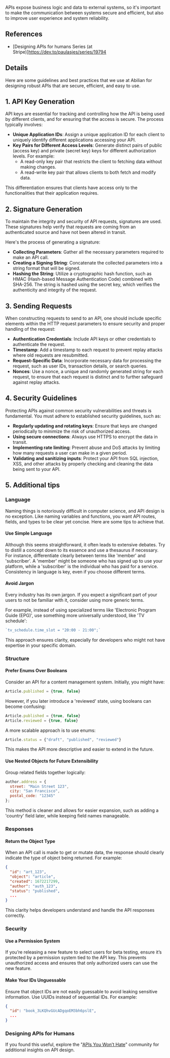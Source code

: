 APIs expose business logic and data to external systems, so it's important to make the communication between systems secure and efficient, but also to improve user experience and system reliability. 

## References

- [Designing APIs for humans Series (at Stripe)]https://dev.to/paulasjes/series/19794

## Details

Here are some guidelines and best practices that we use at Abilian for designing robust APIs that are secure, efficient, and easy to use.

## 1. API Key Generation

API keys are essential for tracking and controlling how the API is being used by different clients, and for ensuring that the access is secure. The process typically involves:

- **Unique Application IDs**: Assign a unique application ID for each client to uniquely identify different applications accessing your API.
- **Key Pairs for Different Access Levels**: Generate distinct pairs of public (access key) and private (secret key) keys for different authorization levels. For example:
  - A read-only key pair that restricts the client to fetching data without making changes.
  - A read-write key pair that allows clients to both fetch and modify data.

This differentiation ensures that clients have access only to the functionalities that their application requires.

## 2. Signature Generation

To maintain the integrity and security of API requests, signatures are used. These signatures help verify that requests are coming from an authenticated source and have not been altered in transit. 

Here's the process of generating a signature:

- **Collecting Parameters**: Gather all the necessary parameters required to make an API call.
- **Creating a Signing String**: Concatenate the collected parameters into a string format that will be signed.
- **Hashing the String**: Utilize a cryptographic hash function, such as HMAC (Hash-based Message Authentication Code) combined with SHA-256. The string is hashed using the secret key, which verifies the authenticity and integrity of the request.

## 3. Sending Requests

When constructing requests to send to an API, one should include specific elements within the HTTP request parameters to ensure security and proper handling of the request:

- **Authentication Credentials**: Include API keys or other credentials to authenticate the request.
- **Timestamp**: Add a timestamp to each request to prevent replay attacks where old requests are resubmitted.
- **Request-Specific Data**: Incorporate necessary data for processing the request, such as user IDs, transaction details, or search queries.
- **Nonces**: Use a nonce, a unique and randomly generated string for each request, to ensure that each request is distinct and to further safeguard against replay attacks.

## 4. Security Guidelines

Protecting APIs against common security vulnerabilities and threats is fundamental. You must adhere to established security guidelines, such as:

- **Regularly updating and rotating keys**: Ensure that keys are changed periodically to minimize the risk of unauthorized access.
- **Using secure connections**: Always use HTTPS to encrypt the data in transit.
- **Implementing rate limiting**: Prevent abuse and DoS attacks by limiting how many requests a user can make in a given period.
- **Validating and sanitizing inputs**: Protect your API from SQL injection, XSS, and other attacks by properly checking and cleaning the data being sent to your API.

## 5. Additional tips

### Language

Naming things is notoriously difficult in computer science, and API design is no exception. Like naming variables and functions, you want API routes, fields, and types to be clear yet concise. Here are some tips to achieve that.

#### Use Simple Language

Although this seems straightforward, it often leads to extensive debates. Try to distill a concept down to its essence and use a thesaurus if necessary. For instance, differentiate clearly between terms like 'member' and 'subscriber'. A 'member' might be someone who has signed up to use your platform, while a 'subscriber' is the individual who has paid for a service. Consistency in language is key, even if you choose different terms.

#### Avoid Jargon

Every industry has its own jargon. If you expect a significant part of your users to not be familiar with it, consider using more generic terms. 

For example, instead of using specialized terms like 'Electronic Program Guide (EPG)', use something more universally understood, like 'TV schedule':

```javascript
`tv_schedule.time_slot = "20:00 - 21:00";`
```

This approach ensures clarity, especially for developers who might not have expertise in your specific domain.

### Structure

#### Prefer Enums Over Booleans

Consider an API for a content management system. Initially, you might have:

```javascript
Article.published = {true, false}
```

However, if you later introduce a 'reviewed' state, using booleans can become confusing:

```javascript
Article.published = {true, false}
Article.reviewed = {true, false}
```

A more scalable approach is to use enums:

```javascript
Article.status = {"draft", "published", "reviewed"}
```

This makes the API more descriptive and easier to extend in the future.

#### Use Nested Objects for Future Extensibility

Group related fields together logically:

```javascript
author.address = {
  street: "Main Street 123",
  city: "San Francisco",
  postal_code: "12345"
};
```

This method is cleaner and allows for easier expansion, such as adding a 'country' field later, while keeping field names manageable.

### Responses

#### Return the Object Type

When an API call is made to get or mutate data, the response should clearly indicate the type of object being returned. For example:

```json
{
  "id": "art_123",
  "object": "article",
  "created": 1672217299,
  "author": "auth_123",
  "status": "published",
  ...
}
```

This clarity helps developers understand and handle the API responses correctly.

### Security

#### Use a Permission System

If you’re releasing a new feature to select users for beta testing, ensure it’s protected by a permission system tied to the API key. This prevents unauthorized access and ensures that only authorized users can use the new feature.

#### Make Your IDs Unguessable

Ensure that object IDs are not easily guessable to avoid leaking sensitive information. Use UUIDs instead of sequential IDs. For example:

```json
{
  "id": "book_3LKQhvGUcADgqoEM3bh6pslE",
  ...
}
```

### Designing APIs for Humans

If you found this useful, explore the "[APIs You Won’t Hate](https://apisyouwonthate.com/)" community for additional insights on API design.
